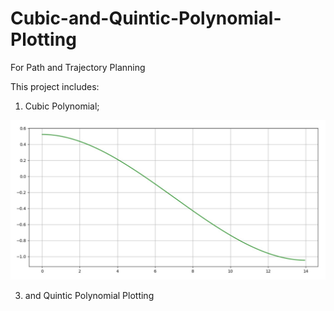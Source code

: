 # Cubic-and-Quintic-Polynomial-Plotting
For Path and Trajectory Planning

This project includes:
1. Cubic Polynomial;
<img src="img/Cubic_plt.jpg">






3. and Quintic Polynomial Plotting
